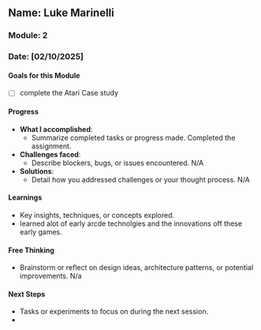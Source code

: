 <!-- Markdown Docs: https://docs.github.com/en/get-started/writing-on-github/getting-started-with-writing-and-formatting-on-github/basic-writing-and-formatting-syntax -->
## Name: Luke Marinelli
### Module: 2

<!-- Repeat the below as needed-->
### Date: [02/10/2025]

#### Goals for this Module

- [ ] complete the Atari Case study


#### Progress
- **What I accomplished**:
  - Summarize completed tasks or progress made.
 Completed the assignment.
- **Challenges faced**:
  - Describe blockers, bugs, or issues encountered.
N/A
- **Solutions**:
  - Detail how you addressed challenges or your thought process.
N/A

#### Learnings
- Key insights, techniques, or concepts explored.
-  learned alot of early arcde technolgies and the innovations off these early games.

#### Free Thinking
- Brainstorm or reflect on design ideas, architecture patterns, or potential improvements.
N/a
<!--

- Example prompts:
  - "What if the player interactions were asynchronous instead of real-time?"
  - "How could ECS improve performance in this system?"
  - "Does my current design support scalability? How can it improve?"
  
-->

#### Next Steps
- Tasks or experiments to focus on during the next session.
-  <!--Your entry here or N/A if not applicable for this entry-->
